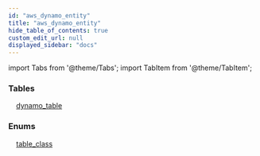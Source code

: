 ```yaml
---
id: "aws_dynamo_entity"
title: "aws_dynamo_entity"
hide_table_of_contents: true
custom_edit_url: null
displayed_sidebar: "docs"
---
```


import Tabs from '@theme/Tabs';
import TabItem from '@theme/TabItem';

<Tabs queryString="view">
  <TabItem value="components" label="Components" default>

### Tables

    [dynamo_table](../../aws/tables/aws_dynamo_entity.DynamoTable)

### Enums
    [table_class](../../aws/enums/aws_dynamo_entity.TableClass)

</TabItem>
  <TabItem value="code-examples" label="Code examples">

</TabItem>
</Tabs>
